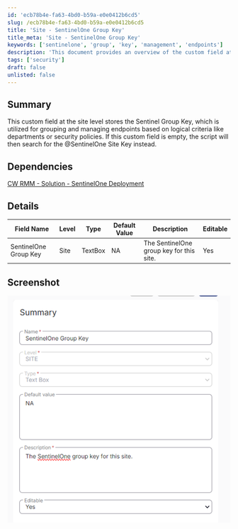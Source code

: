 ```yaml
---
id: 'ecb78b4e-fa63-4bd0-b59a-e0e0412b6cd5'
slug: /ecb78b4e-fa63-4bd0-b59a-e0e0412b6cd5
title: 'Site - SentinelOne Group Key'
title_meta: 'Site - SentinelOne Group Key'
keywords: ['sentinelone', 'group', 'key', 'management', 'endpoints']
description: 'This document provides an overview of the custom field at the site level for storing the Sentinel Group Key, which is essential for grouping and managing endpoints according to logical criteria such as departments or security policies. It also includes details on dependencies, field specifications, and a visual reference.'
tags: ['security']
draft: false
unlisted: false
---
```


## Summary

This custom field at the site level stores the Sentinel Group Key, which is utilized for grouping and managing endpoints based on logical criteria like departments or security policies. If this custom field is empty, the script will then search for the @SentinelOne Site Key instead.

## Dependencies

[CW RMM - Solution - SentinelOne Deployment](/docs/e0abdce8-a697-43b1-a404-18168a616627)

## Details

| Field Name                     | Level | Type     | Default Value | Description                           | Editable |
|--------------------------------|-------|----------|---------------|---------------------------------------|----------|
| SentinelOne Group Key          | Site  | TextBox  | NA            | The SentinelOne group key for this site. | Yes      |

## Screenshot

![Screenshot](../../../static/img/docs/ecb78b4e-fa63-4bd0-b59a-e0e0412b6cd5/image_1.png)



